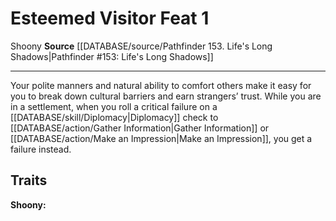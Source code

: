 ﻿---
actions: null
cost: null
element: null
feat: Esteemed Visitor
frequency: null
heighten_level: null
id: '1215'
level: '1'
name: Esteemed Visitor
prerequisite: null
rarity: Common
requirement: null
rus_type_level: null
school: null
source: '[[DATABASE/source/Pathfinder 153. Life''s Long Shadows|Pathfinder #153: Life''s
  Long Shadows]]'
subcategory: null
trait:
- '[[DATABASE/trait/Shoony|Shoony]]'
trigger: null
type: Feat

---
# Esteemed Visitor <span class="item-type">Feat 1</span>

<span class="item-trait">Shoony</span>
**Source** [[DATABASE/source/Pathfinder 153. Life's Long Shadows|Pathfinder #153: Life's Long Shadows]]

---
Your polite manners and natural ability to comfort others make it easy for you to break down cultural barriers and earn strangers’ trust. While you are in a settlement, when you roll a critical failure on a [[DATABASE/skill/Diplomacy|Diplomacy]] check to [[DATABASE/action/Gather Information|Gather Information]] or [[DATABASE/action/Make an Impression|Make an Impression]], you get a failure instead.

## Traits

**Shoony:**